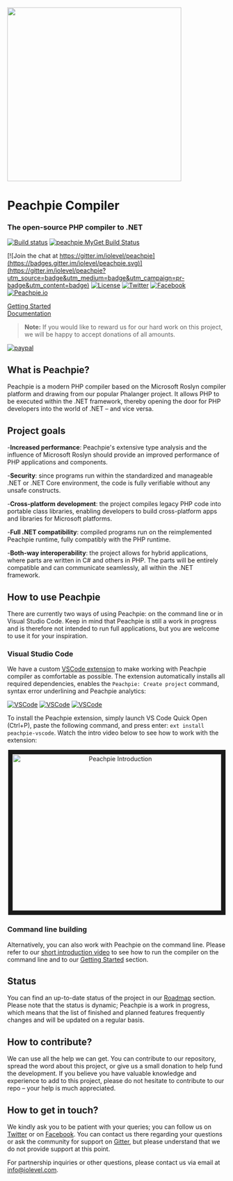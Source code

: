 <br>
<p align="left">
<img src="http://www.peachpie.io/wp-content/uploads/2016/12/peachpie-round.png" width="400"/>
</p>

# Peachpie Compiler
### The open-source PHP compiler to .NET

[![Build status](https://api.travis-ci.org/iolevel/peachpie.svg?branch=master)](https://travis-ci.org/iolevel/peachpie)
[![peachpie MyGet Build Status](https://www.myget.org/BuildSource/Badge/peachpie?identifier=14586f8c-2600-412f-b9b0-39db8e930806)](https://www.myget.org/)  

[![Join the chat at https://gitter.im/iolevel/peachpie](https://badges.gitter.im/iolevel/peachpie.svg)](https://gitter.im/iolevel/peachpie?utm_source=badge&utm_medium=badge&utm_campaign=pr-badge&utm_content=badge)
[![License](https://img.shields.io/hexpm/l/plug.svg)](https://github.com/iolevel/peachpie/blob/master/LICENSE.txt)
[![Twitter](https://img.shields.io/badge/Twitter-%40pchpcompiler-blue.svg)](https://twitter.com/pchpcompiler)
[![Facebook](https://img.shields.io/badge/FB-pchpcompiler-blue.svg)](https://www.facebook.com/pchpcompiler)
[![Peachpie.io](https://img.shields.io/badge/Web-peachpie.io-orange.svg)](http://www.peachpie.io)

[Getting Started](https://github.com/iolevel/peachpie/wiki/Getting-Started)  
[Documentation](https://github.com/iolevel/peachpie/wiki)

> **Note:** If you would like to reward us for our hard work on this project, we will be happy to accept donations of all amounts.
 
[![paypal](https://www.paypalobjects.com/en_US/i/btn/btn_donateCC_LG.gif)](https://www.paypal.com/cgi-bin/webscr?cmd=_s-xclick&hosted_button_id=BY2V98VY57K2E)


## What is Peachpie?
Peachpie is a modern PHP compiler based on the Microsoft Roslyn compiler platform and drawing from our popular Phalanger project. It allows PHP to be executed within the .NET framework, thereby opening the door for PHP developers into the world of .NET – and vice versa.

## Project goals
-**Increased performance**: Peachpie's extensive type analysis and the influence of Microsoft Roslyn should provide an improved performance of PHP applications and components. 

-**Security**: since programs run within the standardized and manageable .NET or .NET Core environment, the code is fully verifiable without any unsafe constructs. 

-**Cross-platform development**: the project compiles legacy PHP code into portable class libraries, enabling developers to build cross-platform apps and libraries for Microsoft platforms.  

-**Full .NET compatibility**: compiled programs run on the reimplemented Peachpie runtime, fully compatibly with the PHP runtime.

-**Both-way interoperability**: the project allows for hybrid applications, where parts are written in C# and others in PHP. The parts will be entirely compatible and can communicate seamlessly, all within the .NET framework.  


## How to use Peachpie
There are currently two ways of using Peachpie: on the command line or in Visual Studio Code. Keep in mind that Peachpie is still a work in progress and is therefore not intended to run full applications, but you are welcome to use it for your inspiration. 

### Visual Studio Code 
We have a custom [VSCode extension](https://marketplace.visualstudio.com/items?itemName=iolevel.peachpie-vscode) to make working with Peachpie compiler as comfortable as possible. The extension automatically installs all required dependencies, enables the `Peachpie: Create project` command, syntax error underlining and Peachpie analytics:

[![VSCode](http://www.peachpie.io/wp-content/uploads/2017/02/create-project.png)](https://marketplace.visualstudio.com/items?itemName=iolevel.peachpie-vscode)
[![VSCode](http://www.peachpie.io/wp-content/uploads/2017/02/unresolved-diagnostics.png)](https://marketplace.visualstudio.com/items?itemName=iolevel.peachpie-vscode)
[![VSCode](http://www.peachpie.io/wp-content/uploads/2017/02/syntax-error.png)](https://marketplace.visualstudio.com/items?itemName=iolevel.peachpie-vscode)

To install the Peachpie extension, simply launch VS Code Quick Open (Ctrl+P), paste the following command, and press enter: `ext install peachpie-vscode`. Watch the intro video below to see how to work with the extension:

<p align="center">
<a href="https://youtu.be/hBiixbockK4
" target="_blank"><img src="http://img.youtube.com/vi/hBiixbockK4/0.jpg" 
alt="Peachpie Introduction" width="480" height="360" border="10" /></a>
</p>

### Command line building
Alternatively, you can also work with Peachpie on the command line. Please refer to our [short introduction video](https://www.youtube.com/watch?v=GVWVInYiYLY) to see how to run the compiler on the command line and to our [Getting Started](https://github.com/iolevel/peachpie/wiki/Getting-Started) section. 

## Status
You can find an up-to-date status of the project in our [Roadmap](https://github.com/iolevel/peachpie/wiki/Peachpie-Roadmap) section. Please note that the status is dynamic; Peachpie is a work in progress, which means that the list of finished and planned features frequently changes and will be updated on a regular basis.

## How to contribute?
We can use all the help we can get. You can contribute to our repository, spread the word about this project, or give us a small donation to help fund the development. If you believe you have valuable knowledge and experience to add to this project, please do not hesitate to contribute to our repo – your help is much appreciated.

## How to get in touch?
We kindly ask you to be patient with your queries; you can follow us on [Twitter](https://twitter.com/pchpcompiler) or on [Facebook](https://www.facebook.com/pchpcompiler/). You can contact us there regarding your questions or ask the community for support on [Gitter](https://gitter.im/iolevel/peachpie), but please understand that we do not provide support at this point.

For partnership inquiries or other questions, please contact us via email at info@iolevel.com.
